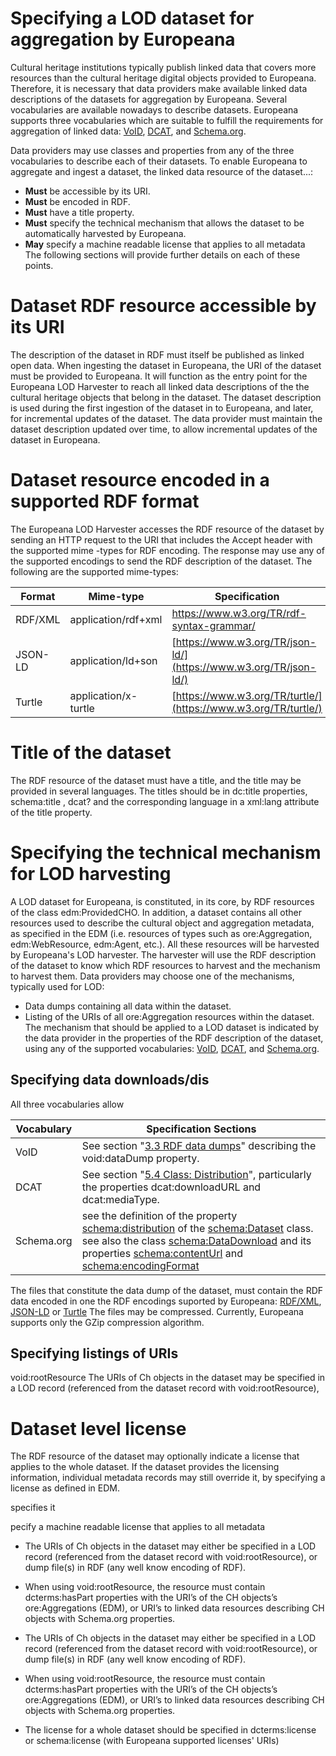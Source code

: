 # Specifying a LOD dataset for aggregation by Europeana

Cultural heritage institutions typically publish linked data that covers more resources than the cultural heritage digital objects provided to Europeana. Therefore, it is necessary that data providers make available linked data descriptions of the datasets for aggregation by Europeana.
Several vocabularies are available nowadays to describe datasets. Europeana supports three vocabularies which are suitable to fulfill the requirements for aggregation of linked data: [VoID](https://www.w3.org/TR/void/), [DCAT](https://www.w3.org/TR/vocab-dcat/), and [Schema.org](http://schema.org/Dataset).

Data providers may use classes and properties from any of the three vocabularies to describe each of their datasets. To enable Europeana to aggregate and ingest a dataset, the linked data resource of the dataset...:
 - **Must** be accessible by its URI.
 - **Must** be encoded in RDF.
 - **Must** have a title property.
 - **Must** specify the technical mechanism that allows the dataset to be automatically harvested by Europeana.
 - **May** specify a machine readable license that applies to all metadata  
The following sections will provide further details on each of these points.

# Dataset RDF resource accessible by its URI

The description of the dataset in RDF must itself be published as linked open data. 
When ingesting the dataset in Europeana, the URI of the dataset must be provided to Europeana. It will function as the entry point for the Europeana LOD Harvester to reach all linked data descriptions of the the cultural heritage objects that belong in the dataset. 
The dataset description is used during the first ingestion of the dataset in to Europeana, and later, for incremental updates of the dataset.
The data provider must maintain the dataset description updated over time, to allow incremental updates of the dataset in Europeana. 

# Dataset resource encoded in a supported RDF format

The Europeana LOD Harvester accesses the RDF resource of the dataset by sending an HTTP request to the URI that includes the Accept header with the supported mime -types for RDF encoding. The response may use any of the supported encodings to send the RDF description of the dataset.
The following are the supported mime-types:

| Format | Mime-type | Specification
|--|--|--|
| RDF/XML | application/rdf+xml | https://www.w3.org/TR/rdf-syntax-grammar/
| JSON-LD | application/ld+son | [https://www.w3.org/TR/json-ld/](https://www.w3.org/TR/json-ld/) 
| Turtle | application/x-turtle | [https://www.w3.org/TR/turtle/](https://www.w3.org/TR/turtle/) |

# Title of the dataset

The RDF resource of the dataset must have a title, and the title may be provided in several languages. The titles should be in dc:title properties, schema:title , dcat? and the corresponding language in a xml:lang attribute of the title property.

# Specifying the technical mechanism for LOD harvesting

A LOD dataset for Europeana, is constituted, in its core, by RDF resources of the class edm:ProvidedCHO. In addition, a dataset contains all other resources used to describe the cultural object and aggregation metadata, as specified in the EDM (i.e. resources of types such as ore:Aggregation, edm:WebResource, edm:Agent, etc.).
All these resources will be harvested by Europeana's LOD harvester. The harvester will use the RDF description of the dataset to know which RDF resources to harvest and the mechanism to harvest them. 
Data providers may choose one of the mechanisms, typically used for LOD: 
 - Data dumps containing all data within the dataset.
 - Listing of the URIs of all ore:Aggregation resources within the dataset.
The mechanism that should be applied to a LOD dataset is indicated by the data provider in the properties of the RDF description of the dataset, using any of the supported vocabularies: [VoID](https://www.w3.org/TR/void/), [DCAT](https://www.w3.org/TR/vocab-dcat/), and [Schema.org](http://schema.org/Dataset).

## Specifying data downloads/dis
All three vocabularies allow 


| Vocabulary| Specification Sections |
|--|--|
| VoID | See section "[3.3 RDF data dumps](https://www.w3.org/TR/void/#dumps)" describing the void:dataDump property. |
| DCAT | See section "[5.4 Class: Distribution](https://www.w3.org/TR/vocab-dcat/#class-distribution)", particularly the properties dcat:downloadURL and dcat:mediaType.
| Schema.org | see the definition of the property [schema:distribution](http://schema.org/distribution) of the [schema:Dataset](http://schema.org/Dataset) class.<br> see also the class [schema:DataDownload](http://schema.org/DataDownload) and its properties [schema:contentUrl](http://schema.org/contentUrl) and [schema:encodingFormat](http://schema.org/encodingFormat) |

The files that constitute the data dump of the dataset, must contain the RDF data encoded in one the RDF encodings suported by Europeana:  [RDF/XML](https://www.w3.org/TR/rdf-syntax-grammar/), [JSON-LD](https://www.w3.org/TR/json-ld/)  or [Turtle](https://www.w3.org/TR/turtle/) 
The files may be compressed. Currently, Europeana supports only the GZip compression algorithm.


## Specifying listings of URIs
void:rootResource
The URIs of Ch objects in the dataset may be specified in a LOD record (referenced from the dataset record with void:rootResource), 

 

# Dataset level license
The RDF resource of the dataset may optionally indicate a license that applies to the whole dataset. If the dataset provides the licensing information, individual metadata records may still override it, by specifying a license as defined in EDM.
 

specifies it 

pecify a machine readable license that applies to all metadata 

 


 

-   The URIs of Ch objects in the dataset may either be specified in a LOD record (referenced from the dataset record with void:rootResource), or dump file(s) in RDF (any well know encoding of RDF).
    
-   When using void:rootResource, the resource must contain dcterms:hasPart properties with the URI’s of the CH objects’s ore:Aggregations (EDM), or URI’s to linked data resources describing CH objects with Schema.org properties.


-   The URIs of Ch objects in the dataset may either be specified in a LOD record (referenced from the dataset record with void:rootResource), or dump file(s) in RDF (any well know encoding of RDF).
    
-   When using void:rootResource, the resource must contain dcterms:hasPart properties with the URI’s of the CH objects’s ore:Aggregations (EDM), or URI’s to linked data resources describing CH objects with Schema.org properties.
    
-   The license for a whole dataset should be specified in dcterms:license or schema:license (with Europeana supported licenses' URIs)
<!--stackedit_data:
eyJoaXN0b3J5IjpbMTM1MzM0ODg0MCwxNjQ1NTYyODUyLC0zNz
E4MzU0OTQsMTYyODI2ODkxMSwxODA1MjI2MDA0LC0xMTM3MDAw
NDcyLC0xNzQyOTUyMTMwLDg4NjY2ODIyNiwtMjA1NzE4MTkwNi
wtMTA0NDE4ODU5OCwxNTU1MTY0MjUwLC0xOTcwMzc4Mzk1LDEx
NTEyMjUxNDYsLTg4OTc3NjEyMiwtMzc2OTAyMjY5LC01OTkxOD
Y4MTMsMTcxNDY5NDY0MiwtMTQzNTk1NDg1MiwtMTM3NzgwODgw
LC0yMDgzOTY4OTI3XX0=
-->